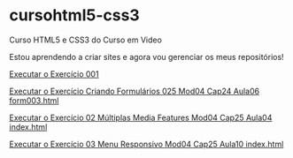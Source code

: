 # cursohtml5-css3
 Curso HTML5 e CSS3 do Curso em Video

Estou aprendendo a criar sites e agora vou gerenciar 
os meus repositórios!

<a href="https://amaurigeraldes.github.io/cursohtml5-css3/exercicios/modulo01/ex001/index.html" target="_blank">Executar o Exercício 001</a>


<a href="https://amaurigeraldes.github.io/cursohtml5-css3/exercicios/modulo04/ex025/form003.html" target="_blank">Executar o Exercício Criando Formulários 025 Mod04 Cap24 Aula06 form003.html</a>


<a href="https://amaurigeraldes.github.io/cursohtml5-css3/exercicios/modulo04/ex026/mq002/index.html" target="_blank">Executar o Exercício 02 Múltiplas Media Features Mod04 Cap25 Aula04 index.html</a>


<a href="https://amaurigeraldes.github.io/cursohtml5-css3/exercicios/modulo04/ex026/mq005/index.html" target="_blank">Executar o Exercício 03 Menu Responsivo Mod04 Cap25 Aula10 index.html</a>

